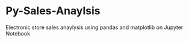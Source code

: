 # Py-Sales-Anaylsis

Electronic store sales anaylysis using pandas and matplotlib on Jupyter Notebook
